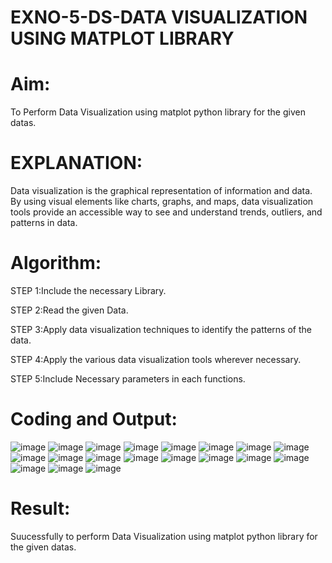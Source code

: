 # EXNO-5-DS-DATA VISUALIZATION USING MATPLOT LIBRARY

# Aim:
  To Perform Data Visualization using matplot python library for the given datas.

# EXPLANATION:
Data visualization is the graphical representation of information and data. By using visual elements like charts, graphs, and maps, data visualization tools provide an accessible way to see and understand trends, outliers, and patterns in data.

# Algorithm:
STEP 1:Include the necessary Library.

STEP 2:Read the given Data.

STEP 3:Apply data visualization techniques to identify the patterns of the data.

STEP 4:Apply the various data visualization tools wherever necessary.

STEP 5:Include Necessary parameters in each functions.

# Coding and Output:
![image](https://github.com/Gurumurthys1/EXNO-5-DS/assets/163425568/345c0ce0-9138-4b25-8981-54b27384fe47)
![image](https://github.com/Gurumurthys1/EXNO-5-DS/assets/163425568/1e665f85-9e60-4efb-a727-0151dca782b6)
![image](https://github.com/Gurumurthys1/EXNO-5-DS/assets/163425568/4df6c0e0-b7ab-40f3-a2d3-b8a68b104056)
![image](https://github.com/Gurumurthys1/EXNO-5-DS/assets/163425568/f84bd123-bb5f-4496-b6dd-813a7936691c)
![image](https://github.com/Gurumurthys1/EXNO-5-DS/assets/163425568/e05a97be-9bb3-40e2-8d2c-3f3fa80c5ade)
![image](https://github.com/Gurumurthys1/EXNO-5-DS/assets/163425568/bf932994-5dd6-4877-aeff-872a917f106d)
![image](https://github.com/Gurumurthys1/EXNO-5-DS/assets/163425568/5acad660-7881-4efc-bfba-b73546eb1b71)
![image](https://github.com/Gurumurthys1/EXNO-5-DS/assets/163425568/a684479c-a8bc-4a65-a3c6-aa568436f567)
![image](https://github.com/Gurumurthys1/EXNO-5-DS/assets/163425568/2ec40d73-795e-4a7c-b527-5cecd9d1d0ef)
![image](https://github.com/Gurumurthys1/EXNO-5-DS/assets/163425568/e4805ba4-08fd-4c52-b863-145c5a0fb011)
![image](https://github.com/Gurumurthys1/EXNO-5-DS/assets/163425568/812c02ae-7c92-4de5-bd49-745de7a3f620)
![image](https://github.com/Gurumurthys1/EXNO-5-DS/assets/163425568/4d5570f8-0dbe-4ffc-9437-18d9ca65a245)
![image](https://github.com/Gurumurthys1/EXNO-5-DS/assets/163425568/e1356e80-0ce1-4bee-8282-c5d8194b7822)
![image](https://github.com/Gurumurthys1/EXNO-5-DS/assets/163425568/6da0e62e-adbe-4d72-89ea-3248bd1cecf1)
![image](https://github.com/Gurumurthys1/EXNO-5-DS/assets/163425568/4711d55d-1945-4c32-8fe5-26e8e4bd57d1)
![image](https://github.com/Gurumurthys1/EXNO-5-DS/assets/163425568/71dec141-9555-49c9-a0ac-20c910b654f4)
![image](https://github.com/Gurumurthys1/EXNO-5-DS/assets/163425568/ba7714f1-0dcd-46f6-9a28-88d81a950618)
![image](https://github.com/Gurumurthys1/EXNO-5-DS/assets/163425568/9ec0fae9-f5d7-4f14-841c-99237924465c)
![image](https://github.com/Gurumurthys1/EXNO-5-DS/assets/163425568/243484fb-fbe2-4ceb-9594-aec0ed53493e)


# Result:
 Suucessfully to perform Data Visualization using matplot python library for the given datas.
